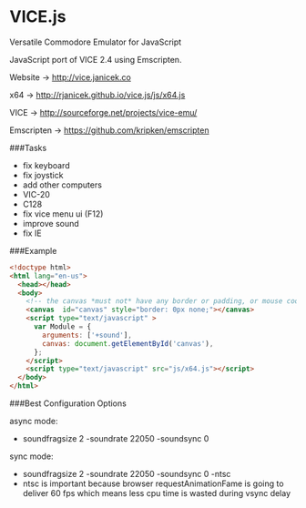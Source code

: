 VICE.js
=======

Versatile Commodore Emulator for JavaScript

JavaScript port of VICE 2.4 using Emscripten.

Website -> http://vice.janicek.co

x64 -> http://rjanicek.github.io/vice.js/js/x64.js

VICE -> http://sourceforge.net/projects/vice-emu/

Emscripten -> https://github.com/kripken/emscripten

###Tasks

* fix keyboard
* fix joystick
* add other computers
 * VIC-20
 * C128
* fix vice menu ui (F12)
* improve sound
* fix IE

###Example
```html
<!doctype html>
<html lang="en-us">
  <head></head>
  <body>
    <!-- the canvas *must not* have any border or padding, or mouse coords will be wrong -->
    <canvas  id="canvas" style="border: 0px none;"></canvas>
    <script type="text/javascript" >
      var Module = {
        arguments: ['+sound'],
        canvas: document.getElementById('canvas'),
      };
    </script>
    <script type="text/javascript" src="js/x64.js"></script>
  </body>
</html>
```

###Best Configuration Options

async mode:
* soundfragsize 2 -soundrate 22050 -soundsync 0

sync mode:
* soundfragsize 2 -soundrate 22050 -soundsync 0 -ntsc
* ntsc is important because browser requestAnimationFame is going to deliver 60 fps which means less cpu time is wasted during vsync delay